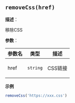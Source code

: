 
## `removeCss(href)` 


**描述**：<p>移除CSS</p>

**参数**：


| 参数名 | 类型 | 描述 |
| --- | --- | --- |
| href | <code>string</code> | <p>CSS链接</p> |



**示例**

```typescript
removeCss('https://xxx.css')
```
